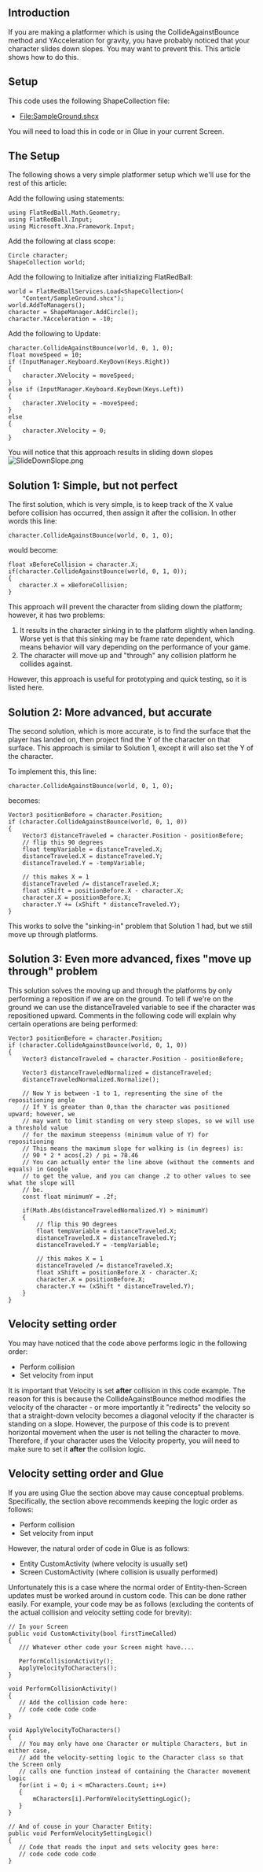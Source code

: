 ## Introduction

If you are making a platformer which is using the CollideAgainstBounce method and YAcceleration for gravity, you have probably noticed that your character slides down slopes. You may want to prevent this. This article shows how to do this.

## Setup

This code uses the following ShapeCollection file:

-   [File:SampleGround.shcx](/frb/docs/index.php?title=File:SampleGround.shcx.md "File:SampleGround.shcx")

You will need to load this in code or in Glue in your current Screen.

## The Setup

The following shows a very simple platformer setup which we'll use for the rest of this article:

Add the following using statements:

    using FlatRedBall.Math.Geometry;
    using FlatRedBall.Input;
    using Microsoft.Xna.Framework.Input;

Add the following at class scope:

    Circle character;
    ShapeCollection world;

Add the following to Initialize after initializing FlatRedBall:

    world = FlatRedBallServices.Load<ShapeCollection>(
        "Content/SampleGround.shcx");
    world.AddToManagers();
    character = ShapeManager.AddCircle();
    character.YAcceleration = -10;

Add the following to Update:

    character.CollideAgainstBounce(world, 0, 1, 0);
    float moveSpeed = 10;
    if (InputManager.Keyboard.KeyDown(Keys.Right))
    {
        character.XVelocity = moveSpeed;
    }
    else if (InputManager.Keyboard.KeyDown(Keys.Left))
    {
        character.XVelocity = -moveSpeed;
    }
    else
    {
        character.XVelocity = 0;
    }

You will notice that this approach results in sliding down slopes![SlideDownSlope.png](/media/migrated_media-SlideDownSlope.png)

## Solution 1: Simple, but not perfect

The first solution, which is very simple, is to keep track of the X value before collision has occurred, then assign it after the collision. In other words this line:

    character.CollideAgainstBounce(world, 0, 1, 0);

would become:

    float xBeforeCollision = character.X;
    if(character.CollideAgainstBounce(world, 0, 1, 0));
    {
       character.X = xBeforeCollision;
    }

This approach will prevent the character from sliding down the platform; however, it has two problems:

1.  It results in the character sinking in to the platform slightly when landing. Worse yet is that this sinking may be frame rate dependent, which means behavior will vary depending on the performance of your game.
2.  The character will move up and "through" any collision platform he collides against.

However, this approach is useful for prototyping and quick testing, so it is listed here.

## Solution 2: More advanced, but accurate

The second solution, which is more accurate, is to find the surface that the player has landed on, then project find the Y of the character on that surface. This approach is similar to Solution 1, except it will also set the Y of the character.

To implement this, this line:

    character.CollideAgainstBounce(world, 0, 1, 0);

becomes:

    Vector3 positionBefore = character.Position;
    if (character.CollideAgainstBounce(world, 0, 1, 0))
    {
        Vector3 distanceTraveled = character.Position - positionBefore;
        // flip this 90 degrees
        float tempVariable = distanceTraveled.X;
        distanceTraveled.X = distanceTraveled.Y;
        distanceTraveled.Y = -tempVariable;

        // this makes X = 1
        distanceTraveled /= distanceTraveled.X;
        float xShift = positionBefore.X - character.X;
        character.X = positionBefore.X;
        character.Y += (xShift * distanceTraveled.Y);
    }

This works to solve the "sinking-in" problem that Solution 1 had, but we still move up through platforms.

## Solution 3: Even more advanced, fixes "move up through" problem

This solution solves the moving up and through the platforms by only performing a reposition if we are on the ground. To tell if we're on the ground we can use the distanceTraveled variable to see if the character was repositioned upward. Comments in the following code will explain why certain operations are being performed:

    Vector3 positionBefore = character.Position;
    if (character.CollideAgainstBounce(world, 0, 1, 0))
    {
        Vector3 distanceTraveled = character.Position - positionBefore;

        Vector3 distanceTraveledNormalized = distanceTraveled;
        distanceTraveledNormalized.Normalize();

        // Now Y is between -1 to 1, representing the sine of the repositioning angle
        // If Y is greater than 0,than the character was positioned upward; however, we 
        // may want to limit standing on very steep slopes, so we will use a threshold value
        // for the maximum steepenss (minimum value of Y) for repositioning
        // This means the maximum slope for walking is (in degrees) is:
        // 90 * 2 * acos(.2) / pi = 78.46
        // You can actually enter the line above (without the comments and equals) in Google
        // to get the value, and you can change .2 to other values to see what the slope will
        // be.
        const float minimumY = .2f;

        if(Math.Abs(distanceTraveledNormalized.Y) > minimumY)
        {
            // flip this 90 degrees
            float tempVariable = distanceTraveled.X;
            distanceTraveled.X = distanceTraveled.Y;
            distanceTraveled.Y = -tempVariable;
     
            // this makes X = 1
            distanceTraveled /= distanceTraveled.X;
            float xShift = positionBefore.X - character.X;
            character.X = positionBefore.X;
            character.Y += (xShift * distanceTraveled.Y);
        }
    }

## Velocity setting order

You may have noticed that the code above performs logic in the following order:

-   Perform collision
-   Set velocity from input

It is important that Velocity is set **after** collision in this code example. The reason for this is because the CollideAgainstBounce method modifies the velocity of the character - or more importantly it "redirects" the velocity so that a straight-down velocity becomes a diagonal velocity if the character is standing on a slope. However, the purpose of this code is to prevent horizontal movement when the user is not telling the character to move. Therefore, if your character uses the Velocity property, you will need to make sure to set it **after** the collision logic.

## Velocity setting order and Glue

If you are using Glue the section above may cause conceptual problems. Specifically, the section above recommends keeping the logic order as follows:

-   Perform collision
-   Set velocity from input

However, the natural order of code in Glue is as follows:

-   Entity CustomActivity (where velocity is usually set)
-   Screen CustomActivity (where collision is usually performed)

Unfortunately this is a case where the normal order of Entity-then-Screen updates must be worked around in custom code. This can be done rather easily. For example, your code may be as follows (excluding the contents of the actual collision and velocity setting code for brevity):

    // In your Screen
    public void CustomActivity(bool firstTimeCalled)
    {
       /// Whatever other code your Screen might have....

       PerformCollisionActivity();
       ApplyVelocityToCharacters();   
    }

    void PerformCollisionActivity()
    {
       // Add the collision code here:
       // code code code code
    }

    void ApplyVelocityToCharacters()
    {
       // You may only have one Character or multiple Characters, but in either case, 
       // add the velocity-setting logic to the Character class so that the Screen only
       // calls one function instead of containing the Character movement logic
       for(int i = 0; i < mCharacters.Count; i++)
       {
           mCharacters[i].PerformVelocitySettingLogic();
       }
    }

    // And of couse in your Character Entity:
    public void PerformVelocitySettingLogic()
    {
       // Code that reads the input and sets velocity goes here:
       // code code code code
    }
